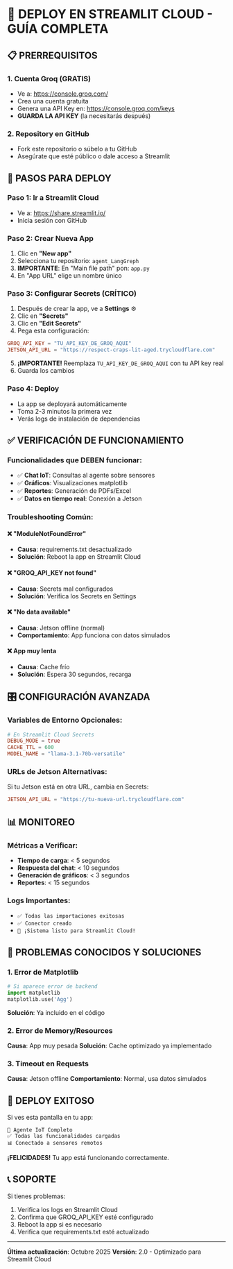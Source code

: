 # 🚀 DEPLOY EN STREAMLIT CLOUD - GUÍA COMPLETA

## 📋 PRERREQUISITOS

### 1. Cuenta Groq (GRATIS)
- Ve a: https://console.groq.com/
- Crea una cuenta gratuita
- Genera una API Key en: https://console.groq.com/keys
- **GUARDA LA API KEY** (la necesitarás después)

### 2. Repository en GitHub
- Fork este repositorio o súbelo a tu GitHub
- Asegúrate que esté público o dale acceso a Streamlit

## 🎯 PASOS PARA DEPLOY

### Paso 1: Ir a Streamlit Cloud
- Ve a: https://share.streamlit.io/
- Inicia sesión con GitHub

### Paso 2: Crear Nueva App
1. Clic en **"New app"**
2. Selecciona tu repositorio: `agent_LangGreph`
3. **IMPORTANTE**: En "Main file path" pon: `app.py`
4. En "App URL" elige un nombre único

### Paso 3: Configurar Secrets (CRÍTICO)
1. Después de crear la app, ve a **Settings** ⚙️
2. Clic en **"Secrets"**
3. Clic en **"Edit Secrets"**
4. Pega esta configuración:

```toml
GROQ_API_KEY = "TU_API_KEY_DE_GROQ_AQUI"
JETSON_API_URL = "https://respect-craps-lit-aged.trycloudflare.com"
```

5. **¡IMPORTANTE!** Reemplaza `TU_API_KEY_DE_GROQ_AQUI` con tu API key real
6. Guarda los cambios

### Paso 4: Deploy
- La app se deployará automáticamente
- Toma 2-3 minutos la primera vez
- Verás logs de instalación de dependencias

## ✅ VERIFICACIÓN DE FUNCIONAMIENTO

### Funcionalidades que DEBEN funcionar:
- ✅ **Chat IoT**: Consultas al agente sobre sensores
- ✅ **Gráficos**: Visualizaciones matplotlib
- ✅ **Reportes**: Generación de PDFs/Excel
- ✅ **Datos en tiempo real**: Conexión a Jetson

### Troubleshooting Común:

#### ❌ "ModuleNotFoundError"
- **Causa**: requirements.txt desactualizado
- **Solución**: Reboot la app en Streamlit Cloud

#### ❌ "GROQ_API_KEY not found"
- **Causa**: Secrets mal configurados
- **Solución**: Verifica los Secrets en Settings

#### ❌ "No data available"
- **Causa**: Jetson offline (normal)
- **Comportamiento**: App funciona con datos simulados

#### ❌ App muy lenta
- **Causa**: Cache frío
- **Solución**: Espera 30 segundos, recarga

## 🎛️ CONFIGURACIÓN AVANZADA

### Variables de Entorno Opcionales:
```toml
# En Streamlit Cloud Secrets
DEBUG_MODE = true
CACHE_TTL = 600
MODEL_NAME = "llama-3.1-70b-versatile"
```

### URLs de Jetson Alternativas:
Si tu Jetson está en otra URL, cambia en Secrets:
```toml
JETSON_API_URL = "https://tu-nueva-url.trycloudflare.com"
```

## 📊 MONITOREO

### Métricas a Verificar:
- **Tiempo de carga**: < 5 segundos
- **Respuesta del chat**: < 10 segundos
- **Generación de gráficos**: < 3 segundos
- **Reportes**: < 15 segundos

### Logs Importantes:
- `✅ Todas las importaciones exitosas`
- `✅ Conector creado`
- `🎯 ¡Sistema listo para Streamlit Cloud!`

## 🚨 PROBLEMAS CONOCIDOS Y SOLUCIONES

### 1. Error de Matplotlib
```python
# Si aparece error de backend
import matplotlib
matplotlib.use('Agg')
```
**Solución**: Ya incluido en el código

### 2. Error de Memory/Resources
**Causa**: App muy pesada
**Solución**: Cache optimizado ya implementado

### 3. Timeout en Requests
**Causa**: Jetson offline
**Comportamiento**: Normal, usa datos simulados

## 🎉 DEPLOY EXITOSO

Si ves esta pantalla en tu app:
```
🤖 Agente IoT Completo
✅ Todas las funcionalidades cargadas
📊 Conectado a sensores remotos
```

**¡FELICIDADES!** Tu app está funcionando correctamente.

## 📞 SOPORTE

Si tienes problemas:
1. Verifica los logs en Streamlit Cloud
2. Confirma que GROQ_API_KEY esté configurado
3. Reboot la app si es necesario
4. Verifica que requirements.txt esté actualizado

---
**Última actualización**: Octubre 2025
**Versión**: 2.0 - Optimizado para Streamlit Cloud